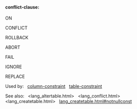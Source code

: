 #### conflict\-clause:









ON



CONFLICT



ROLLBACK

ABORT

FAIL

IGNORE

REPLACE































Used by:   [column\-constraint](#column-constraint)   [table\-constraint](#table-constraint)  

See also:   <lang_altertable.html>   <lang_conflict.html>   <lang_createtable.html>   [lang\_createtable.html\#notnullconst](lang_createtable.html#notnullconst)


